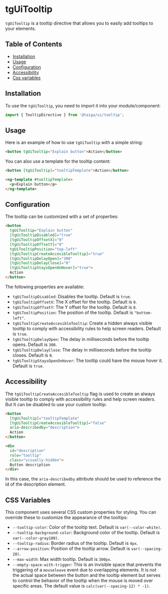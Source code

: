 # tgUiTooltip

`tgUiTooltip` is a tooltip directive that allows you to easily add tooltips to your elements.

## Table of Contents

- [Installation](#installation)
- [Usage](#usage)
- [Configuration](#configuration)
- [Accessibility](#accessibility)
- [Css variables](#css-variables)

## Installation

To use the `tgUiTooltip`, you need to import it into your module/component:

```javascript
import { TooltipDirective } from '@taiga/ui/tooltip';
```

## Usage

Here is an example of how to use `tgUiTooltip` with a simple string:

```html
<button tgUiTooltip="Explain button">Action</button>
```

You can also use a template for the tooltip content:

```html
<button [tgUiTooltip]="tooltipTemplate">Action</button>

<ng-template #tooltipTemplate>
  <p>Explain button</p>
</ng-template>
```

## Configuration

The tooltip can be customized with a set of properties:

```html
<button
  tgUiTooltip="Explain button"
  [tgUiTooltipDisabled]="true"
  [tgUiTooltipOffsetX]="0"
  [tgUiTooltipOffsetY]="0"
  tgUiTooltipPosition="top-left"
  [tgUiTooltipCreateAccesibleTooltip]="true"
  [tgUiTooltipDelayOpen]="300"
  [tgUiTooltipDelayClose]="0"
  [tgUiTooltipStaysOpenOnHover]="true">
  Action
</button>
```

The following properties are available:

- `tgUiTooltipDisabled`: Disables the tooltip. Default is `true`.
- `tgUiTooltipOffsetX`: The X offset for the tooltip. Default is `0`.
- `tgUiTooltipOffsetY`: The Y offset for the tooltip. Default is `8`.
- `tgUiTooltipPosition`: The position of the tooltip. Default is `"bottom-left"`.
- `tgUiTooltipCreateAccesibleTooltip`: Create a hidden always visible tooltip to comply with accessibility rules to help screen readers. Default is `true`.
- `tgUiTooltipDelayOpen`: The delay in milliseconds before the tooltip opens. Default is `300`.
- `tgUiTooltipDelayClose`: The delay in milliseconds before the tooltip closes. Default is `0`.
- `tgUiTooltipStaysOpenOnHover`: The tooltip could have the mouse hover it. Default is `true`.

## Accessibility

The `tgUiTooltipCreateAccesibleTooltip` flag is used to create an always visible tooltip to comply with accessibility rules and help screen readers. But It can be disabled to use your custom tooltip:

```html
<button
  [tgUiTooltip]="tooltipTemplate"
  [tgUiTooltipCreateAccesibleTooltip]="false"
  aria-describedby="description">
  Action
</button>

<div
  id="description"
  role="tooltip"
  class="visually-hidden">
  Button description
</div>
```

In this case, the `aria-describedby` attribute should be used to reference the id of the description element.

## CSS Variables

This component uses several CSS custom properties for styling. You can override these to customize the appearance of the tooltips:

- `--tooltip-color`: Color of the tooltip text. Default is `var(--color-white)`.
- `--tooltip-background-color`: Background color of the tooltip. Default is `var(--color-gray100)`.
- `--tooltip-radius`: Border radius of the tooltip. Default is `4px`.
- `--arrow-position`: Position of the tooltip arrow. Default is `var(--spacing-20)`.
- `--max-width`: Max width tooltip. Default is `300px`.
- `--empty-space-with-trigger`: This is an invisible space that prevents the triggering of a `mouseleave` event due to overlapping elements. It is not the actual space between the button and the tooltip element but serves to control the behavior of the tooltip when the mouse is moved over specific areas. The default value is `calc(var(--spacing-12) * -1)`.

